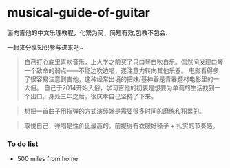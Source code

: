 ﻿# musical-guide-of-guitar
面向吉他的中文乐理教程，化繁为简，简短有效,包教不包会.

一起来分享知识参与进来吧~

> 自己打心底里喜欢音乐，上大学之前买了只口琴自吹自乐。偶然间发现口琴一个致命的弱点——不能边吹边唱，遂注意力转向其他乐器。
电影看得多了很容易注意到吉他，这种经常出境的把妹/基神器是青春题材电影里的一大俗。
自己于2014开始入俗，学习吉他的初衷是想要为单调的生活找到一个出口，身处三年之后，很庆幸自己坚持了下来。

> 想把一首曲子用指弹的方式演绎好是需要很多时间的磨练和积累的。

> 取悦自己，弹唱是性价比最高的，前提得有衣服好嗓子 + 扎实的节奏感。

### To do list
* 500 miles from home